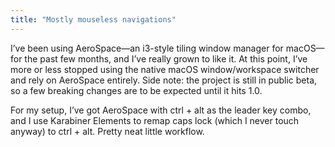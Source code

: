 ```yaml
---
title: "Mostly mouseless navigations"
---
```


I’ve been using AeroSpace—an i3-style tiling window manager for macOS—for the past few months, and I’ve really grown to like it. At this point, I’ve more or less stopped using the native macOS window/workspace switcher and rely on AeroSpace entirely.
Side note: the project is still in public beta, so a few breaking changes are to be expected until it hits 1.0.

For my setup, I’ve got AeroSpace with ctrl + alt as the leader key combo, and I use Karabiner Elements to remap caps lock (which I never touch anyway) to ctrl + alt. Pretty neat little workflow.
